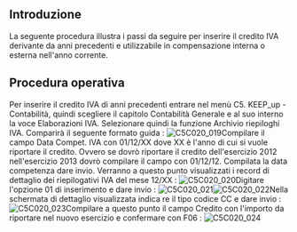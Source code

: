 ## Introduzione

La seguente procedura illustra i passi da seguire per inserire il credito IVA derivante da anni precedenti e utilizzabile in compensazione interna o esterna nell'anno corrente.

## Procedura operativa

Per inserire il credito IVA di anni precedenti entrare nel menù C5. KEEP_up - Contabilità, quindi scegliere il capitolo Contabilità Generale e al suo interno la voce Elaborazioni IVA.
Selezionare quindi la funzione Archivio riepiloghi IVA.
Comparirà il seguente formato guida : 
![C5C020_019](http://doc.smeup.com/immagini/MBDOC_OPE-C5C020_03/C5C020_019.png)Compilare il campo Data Compet. IVA con 01/12/XX dove XX è l'anno di cui si vuole riportare il credito. Ovvero se dovrò riportare il credito dell'esercizio 2012 nell'esercizio 2013 dovrò compilare il campo con 01/12/12.
Compilata la data competenza dare invio. Verranno a questo punto visualizzati i record di dettaglio dei riepilogativi IVA del mese 12/XX : 
![C5C020_020](http://doc.smeup.com/immagini/MBDOC_OPE-C5C020_03/C5C020_020.png)Digitare l'opzione 01 di inserimento e dare invio : 
![C5C020_021](http://doc.smeup.com/immagini/MBDOC_OPE-C5C020_03/C5C020_021.png)![C5C020_022](http://doc.smeup.com/immagini/MBDOC_OPE-C5C020_03/C5C020_022.png)Nella schermata di dettaglio visualizzata indica re il tipo codice CC e dare invio : 
![C5C020_023](http://doc.smeup.com/immagini/MBDOC_OPE-C5C020_03/C5C020_023.png)Compilare a questo punto il campo Credito con l'importo da riportare nel nuovo esercizio e confermare con F06 : 
![C5C020_024](http://doc.smeup.com/immagini/MBDOC_OPE-C5C020_03/C5C020_024.png)